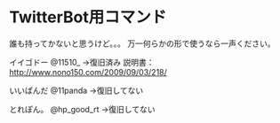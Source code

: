 # TwitterBot用コマンド

誰も持ってかないと思うけど。。。
万一何らかの形で使うなら一声ください。

イイゴドー
@11510_
→復旧済み
説明書：http://www.nono150.com/2009/09/03/218/

いいぱんだ
@11panda
→復旧してない

とれぽん。
@hp_good_rt
→復旧してない
